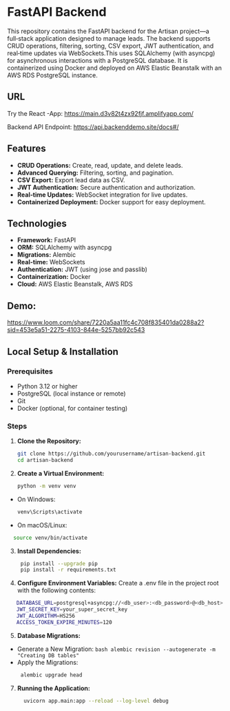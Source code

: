 # FastAPI Backend

This repository contains the FastAPI backend for the Artisan project—a full‑stack application designed to manage leads. The backend supports CRUD operations, filtering, sorting, CSV export, JWT authentication, and real‑time updates via WebSockets.This uses SQLAlchemy (with asyncpg) for asynchronous interactions with a PostgreSQL database. It is containerized using Docker and deployed on AWS Elastic Beanstalk with an AWS RDS PostgreSQL instance.

## URL
Try the React -App: https://main.d3v82t4zx92fjf.amplifyapp.com/

Backend API Endpoint: https://api.backenddemo.site/docs#/

## Features

- **CRUD Operations:** Create, read, update, and delete leads.
- **Advanced Querying:** Filtering, sorting, and pagination.
- **CSV Export:** Export lead data as CSV.
- **JWT Authentication:** Secure authentication and authorization.
- **Real‑time Updates:** WebSocket integration for live updates.
- **Containerized Deployment:** Docker support for easy deployment.

## Technologies

- **Framework:** FastAPI
- **ORM:** SQLAlchemy with asyncpg
- **Migrations:** Alembic
- **Real-time:** WebSockets
- **Authentication:** JWT (using jose and passlib)
- **Containerization:** Docker
- **Cloud:** AWS Elastic Beanstalk, AWS RDS

## Demo:
https://www.loom.com/share/7220a5aa11fc4c708f835401da0288a2?sid=453e5a51-2275-4103-844e-5257bb92c543

## Local Setup & Installation

### Prerequisites

- Python 3.12 or higher
- PostgreSQL (local instance or remote)
- Git
- Docker (optional, for container testing)

### Steps

1. **Clone the Repository:**

   ```bash
   git clone https://github.com/yourusername/artisan-backend.git
   cd artisan-backend

2. **Create a Virtual Environment:**

   ```bash
   python -m venv venv
* On Windows:
  ```bash
  venv\Scripts\activate
* On macOS/Linux:
```bash
  source venv/bin/activate 
 ```
3. **Install Dependencies:**
   ```bash
    pip install --upgrade pip
    pip install -r requirements.txt

4. **Configure Environment Variables:**
  Create a .env file in the project root with the following contents:
 ```bash
    DATABASE_URL=postgresql+asyncpg://<db_user>:<db_password>@<db_host>:5432/<db_name>
    JWT_SECRET_KEY=your_super_secret_key
    JWT_ALGORITHM=HS256
    ACCESS_TOKEN_EXPIRE_MINUTES=120
  ```
5.  **Database Migrations:**
   * Generate a New Migration:
    ```bash
      alembic revision --autogenerate -m "Creating DB tables"
    ```
   * Apply the Migrations:
     ```bash
      alembic upgrade head
     ```
7. **Running the Application:**
   ```bash
     uvicorn app.main:app --reload --log-level debug
   ```
